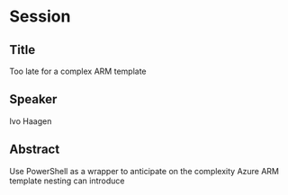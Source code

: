 # Session

## Title

Too late for a complex ARM template

## Speaker

Ivo Haagen

## Abstract

Use PowerShell as a wrapper to anticipate on the complexity
Azure ARM template nesting can introduce